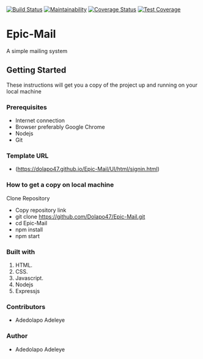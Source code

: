 [![Build Status](https://travis-ci.com/Dolapo47/Epic-Mail.svg?branch=develop)](https://travis-ci.com/Dolapo47/Epic-Mail)
[![Maintainability](https://api.codeclimate.com/v1/badges/9f19c35e15c1baa1d6e9/maintainability)](https://codeclimate.com/github/Dolapo47/Epic-Mail/maintainability)
[![Coverage Status](https://coveralls.io/repos/github/Dolapo47/Epic-Mail/badge.svg?branch=develop)](https://coveralls.io/github/Dolapo47/Epic-Mail?branch=develop)
[![Test Coverage](https://api.codeclimate.com/v1/badges/9f19c35e15c1baa1d6e9/test_coverage)](https://codeclimate.com/github/Dolapo47/Epic-Mail/test_coverage)

# Epic-Mail
A simple mailing system

## Getting Started
These instructions will get you a copy of the project up and running on your local machine

### Prerequisites
* Internet connection
* Browser preferably Google Chrome
* Nodejs
* Git

### Template URL
* (https://dolapo47.github.io/Epic-Mail/UI/html/signin.html)

### How to get a copy on local machine

Clone Repository

* Copy repository link
* git clone https://github.com/Dolapo47/Epic-Mail.git
* cd Epic-Mail
* npm install
* npm start

### Built with

1. HTML.
2. CSS.
3. Javascript.
4. Nodejs
5. Expressjs

### Contributors

* Adedolapo Adeleye

### Author

* Adedolapo Adeleye







